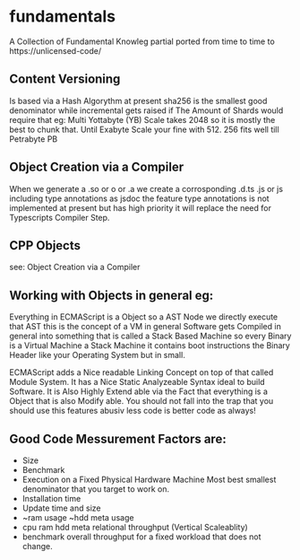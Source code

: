# fundamentals
A Collection of Fundamental Knowleg partial ported from time to time to https://unlicensed-code/

## Content Versioning
Is based via a Hash Algorythm at present sha256 is the smallest good denominator while incremental gets raised if
The Amount of Shards would require that eg: Multi Yottabyte (YB) Scale takes 2048 so it is mostly the best to chunk that. Until Exabyte Scale your fine with 512. 256 fits well till Petrabyte PB

## Object Creation via a Compiler
When we generate a .so or o or .a we create a corrosponding .d.ts .js or js including type annotations as jsdoc
the feature type annotations is not implemented at present but has high priority it will replace the need for Typescripts Compiler Step.

## CPP Objects
see: Object Creation via a Compiler

## Working with Objects in general eg:
Everything in ECMAScript is a Object so a AST Node we directly execute that AST this is the concept of a VM in general Software gets Compiled
in general into something that is called a Stack Based Machine so every Binary is a Virtual Machine a Stack Machine it contains boot instructions
the Binary Header like your Operating System but in small.

ECMAScript adds a Nice readable Linking Concept on top of that called Module System. It has a Nice Static Analyzeable Syntax ideal to build Software.
It is Also Highly Extend able via the Fact that everything is a Object that is also Modify able. You should not fall into the trap that you
should use this features abusiv less code is better code as always!

## Good Code Messurement Factors are:
- Size
- Benchmark
 - Execution on a Fixed Physical Hardware Machine Most best smallest denominator that you target to work on.
 - Installation time
 - Update time and size
 - ~ram usage ~hdd meta usage
 - cpu ram hdd meta relational throughput (Vertical Scaleablity)
 - benchmark overall throughput for a fixed workload that does not change.
 
